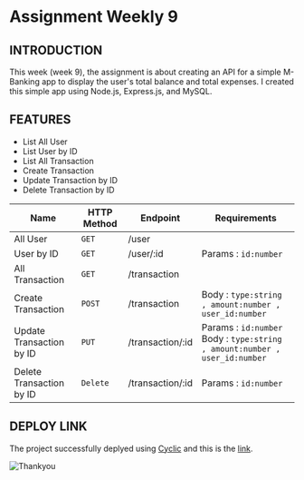 # Assignment Weekly 9

## INTRODUCTION

This week (week 9), the assignment is about creating an API for a simple M-Banking app to display the user's total balance and total expenses. I created this simple app using Node.js, Express.js, and MySQL.

## FEATURES

- List All User
- List User by ID
- List All Transaction
- Create Transaction
- Update Transaction by ID
- Delete Transaction by ID

| Name                   | HTTP Method | Endpoint         |Requirements|
|------------------------|-------------|------------------|------------|
|All User                |```GET```    | /user            |             |
|User by ID              |```GET```    | /user/:id        |Params : `id:number` |
|All Transaction         |```GET```    | /transaction     |              |
|Create Transaction      |```POST```   | /transaction     |Body : `type:string , amount:number , user_id:number` |
|Update Transaction by ID|```PUT```    | /transaction/:id | Params : `id:number` <br> Body : `type:string , amount:number , user_id:number` |
|Delete Transaction by ID|```Delete``` | /transaction/:id | Params : `id:number` |

## DEPLOY LINK

The project successfully deplyed using [Cyclic](https://www.cyclic.sh/) and this is the [link](https://week-9-eoa03.cyclic.cloud/).

![Thankyou](https://contenthub-static.grammarly.com/blog/wp-content/uploads/2019/02/bmd-4584.png)